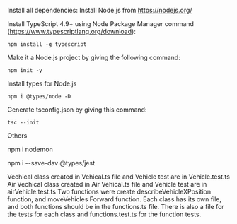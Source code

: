 Install all dependencies:
Install Node.js from https://nodejs.org/

Install TypeScript 4.9+ using Node Package Manager command (https://www.typescriptlang.org/download):

 	npm install -g typescript

Make it a Node.js project by giving the following command:

    npm init -y
Install types for Node.js

    npm i @types/node -D

Generate tsconfig.json by giving this command:

    tsc --init

Others

npm i nodemon

npm i --save-dav @types/jest


Vechical class created in Vehical.ts file and Vehicle test are in Vehicle.test.ts
Air Vechical class created in Air Vehical.ts file and Vehicle test are in airVehicle.test.ts
Two functions were create describeVehicleXPosition function, and moveVehicles Forward function.
Each class has its own file, and both functions should be in the functions.ts file. There is also a file for the tests for each class and functions.test.ts for the function tests.